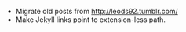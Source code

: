 * Migrate old posts from http://leods92.tumblr.com/
* Make Jekyll links point to extension-less path.
